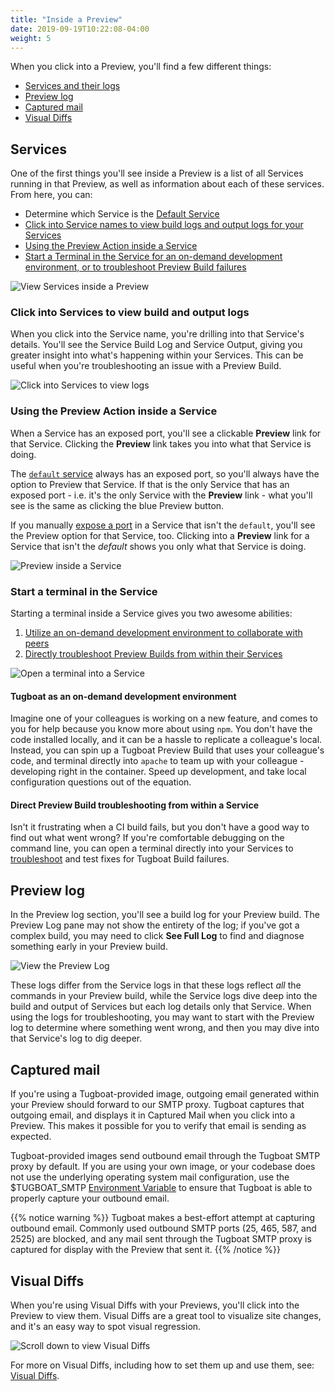 ```yaml
---
title: "Inside a Preview"
date: 2019-09-19T10:22:08-04:00
weight: 5
---
```


When you click into a Preview, you'll find a few different things:

- [Services and their logs](#services)
- [Preview log](#preview-log)
- [Captured mail](#captured-mail)
- [Visual Diffs](#visual-diffs)

## Services

One of the first things you'll see inside a Preview is a list of all Services
running in that Preview, as well as information about each of these services.
From here, you can:

- Determine which Service is the
  [Default Service](/setting-up-services/how-to-set-up-services/define-a-default-service/)
- [Click into Service names to view build logs and output logs for your Services](#click-into-services-to-view-build-and-output-logs)
- [Using the Preview Action inside a Service](#using-the-preview-action-inside-a-service)
- [Start a Terminal in the Service for an on-demand development environment, or to troubleshoot Preview Build failures](#start-a-terminal-in-the-service)

![View Services inside a Preview](/_images/inside-a-preview-services.png)

### Click into Services to view build and output logs

When you click into the Service name, you're drilling into that Service's
details. You'll see the Service Build Log and Service Output, giving you greater
insight into what's happening within your Services. This can be useful when
you're troubleshooting an issue with a Preview Build.

![Click into Services to view logs](/_images/inside-a-preview-service-build-and-output-logs.png)

### Using the Preview Action inside a Service

When a Service has an exposed port, you'll see a clickable **Preview** link for
that Service. Clicking the **Preview** link takes you into what that Service is
doing.

The
[`default` service](/setting-up-services/how-to-set-up-services/define-a-default-service/)
always has an exposed port, so you'll always have the option to Preview that
Service. If that is the only Service that has an exposed port - i.e. it's the
only Service with the **Preview** link - what you'll see is the same as clicking
the blue Preview button.

If you manually
[expose a port](/setting-up-services/how-to-set-up-services/expose-a-service-http-port/)
in a Service that isn't the `default`, you'll see the Preview option for that
Service, too. Clicking into a **Preview** link for a Service that isn't the
_default_ shows you only what that Service is doing.

![Preview inside a Service](/_images/inside-a-preview-preview-action.png)

### Start a terminal in the Service

Starting a terminal inside a Service gives you two awesome abilities:

1. [Utilize an on-demand development environment to collaborate with peers](#tugboat-as-an-on-demand-development-environment)
2. [Directly troubleshoot Preview Builds from within their Services](#direct-preview-build-troubleshooting-from-within-a-service)

![Open a terminal into a Service](/_images/inside-a-preview-open-terminal-into-service.png)

#### Tugboat as an on-demand development environment

Imagine one of your colleagues is working on a new feature, and comes to you for
help because you know more about using `npm`. You don't have the code installed
locally, and it can be a hassle to replicate a colleague's local. Instead, you
can spin up a Tugboat Preview Build that uses your colleague's code, and
terminal directly into `apache` to team up with your colleague - developing
right in the container. Speed up development, and take local configuration
questions out of the equation.

#### Direct Preview Build troubleshooting from within a Service

Isn't it frustrating when a CI build fails, but you don't have a good way to
find out what went wrong? If you're comfortable debugging on the command line,
you can open a terminal directly into your Services to
[troubleshoot](/troubleshooting/) and test fixes for Tugboat Build failures.

## Preview log

In the Preview log section, you'll see a build log for your Preview build. The
Preview Log pane may not show the entirety of the log; if you've got a complex
build, you may need to click **See Full Log** to find and diagnose something
early in your Preview build.

![View the Preview Log](/_images/inside-a-preview-log.png)

These logs differ from the Service logs in that these logs reflect _all_ the
commands in your Preview build, while the Service logs dive deep into the build
and output of Services but each log details only that Service. When using the
logs for troubleshooting, you may want to start with the Preview log to
determine where something went wrong, and then you may dive into that Service's
log to dig deeper.

## Captured mail

If you're using a Tugboat-provided image, outgoing email generated within your
Preview should forward to our SMTP proxy. Tugboat captures that outgoing email,
and displays it in Captured Mail when you click into a Preview. This makes it
possible for you to verify that email is sending as expected.

Tugboat-provided images send outbound email through the Tugboat SMTP proxy by
default. If you are using your own image, or your codebase does not use the
underlying operating system mail configuration, use the \$TUGBOAT_SMTP
[Environment Variable](/setting-up-services/reference/environment-variables/#tugboat-environment-variables)
to ensure that Tugboat is able to properly capture your outbound email.

{{% notice warning %}} Tugboat makes a best-effort attempt at capturing outbound
email. Commonly used outbound SMTP ports (25, 465, 587, and 2525) are blocked,
and any mail sent through the Tugboat SMTP proxy is captured for display with
the Preview that sent it. {{% /notice %}}

## Visual Diffs

When you're using Visual Diffs with your Previews, you'll click into the Preview
to view them. Visual Diffs are a great tool to visualize site changes, and it's
an easy way to spot visual regression.

![Scroll down to view Visual Diffs](/_images/visual-diffs-scroll-to-view-visual-diffs.png)

For more on Visual Diffs, including how to set them up and use them, see:
[Visual Diffs](/visual-diffs/using-visual-diffs/).
